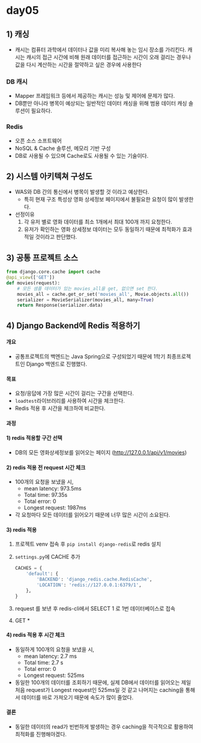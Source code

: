 # day05

## 1) 캐싱

- 캐시는 컴퓨터 과학에서 데이터나 값을 미리 복사해 놓는 임시 장소를 가리킨다. 캐시는 캐시의 접근 시간에 비해 원래 데이터를 접근하는 시간이 오래 걸리는 경우나 값을 다시 계산하는 시간을 절약하고 싶은 경우에 사용한다

### DB 캐시

- Mapper 프레임워크 등에서 제공하는 캐시는 성능 및 제어에 문제가 많다.
- DB뿐만 아니라 병목이 예상되는 일반적인 데이터 캐싱을 위해 범용 데이터 캐싱 솔루션이 필요하다.

### Redis

- 오픈 소스 소프트웨어
- NoSQL & Cache 솔루션, 메모리 기반 구성
- DB로 사용될 수 있으며 Cache로도 사용될 수 있는 기술이다. 

## 2) 시스템 아키텍쳐 구성도

- WAS와 DB 간의 통신에서 병목이 발생할 것 이라고 예상한다. 
  - 특히 현재 구조 특성상 영화 상세정보 페이지에서 불필요한 요청이 많이 발생한다.
- 선정이유
  1. 각 유저 별로 영화 데이터를 최소 1개에서 최대 100개 까지 요청한다.
  2. 유저가 확인하는 영화 상세정보 데이터는 모두 동일하기 때문에 최적화가 효과적일 것이라고 판단했다.

## 3) 공통 프로젝트 소스 

```python
from django.core.cache import cache
@api_view(['GET'])
def movies(request):
    # 모든 샘플 데이터가 있는 movies_all을 get, 없으면 set 한다.
    movies_all = cache.get_or_set('movies_all', Movie.objects.all())
    serializer = MovieSerializer(movies_all, many=True)
    return Response(serializer.data)
```

## 4) Django Backend에 Redis 적용하기

#### 개요 

- 공통프로젝트의 백엔드는 Java Spring으로 구성되었기 때문에 1학기 최종프로젝트인 Django 백엔드로 진행했다. 

#### 목표

- 요청/응답에 가장 많은 시간이 걸리는 구간을 선택한다.
- `loadtest`라이브러리를 사용하여 시간을 체크한다.
- Redis 적용 후 시간을 체크하여 비교한다.

#### 과정

#### 1) redis 적용할 구간 선택

- DB의 모든 영화상세정보를 읽어오는 페이지 (http://127.0.0.1/api/v1/movies)

#### 2) redis 적용 전 request 시간 체크 

- 100개의 요청을 보냈을 시,
  - mean latency: 973.5ms
  - Total time: 97.35s
  - Total error: 0
  - Longest request: 1987ms
- 각 요청마다 모든 데이터를 읽어오기 때문에 너무 많은 시간이 소요된다.

#### 3) redis 적용 

1. 프로젝트 venv 접속 후 `pip install django-redis`로 redis 설치

2. `settings.py`에 CACHE 추가

   ```python
   CACHES = {
       'default': {
           'BACKEND': 'django_redis.cache.RedisCache',
           'LOCATION': 'redis://127.0.0.1:6379/1',   
       },
   }
   ```

3. request 를 보낸 후 redis-cli에서 SELECT 1 로 1번 데이터베이스로 접속
4. GET * 

#### 4) redis 적용 후 시간 체크

- 동일하게 100개의 요청을 보냈을 시,
  - mean latency: 2.7 ms
  - Total time: 2.7 s
  - Total error: 0
  - Longest request: 525ms
- 동일한 100개의 데이터를 조회하기 때문에, 실제 DB에서 데이터를 읽어오는 제일 처음  request가 Longest request인 525ms일 것 같고 나머지는 caching을 통해서 데이터를 바로 가져오기 때문에 속도가 많이 줄었다. 

#### 결론

- 동일한 데이터의 read가 빈번하게 발생하는 경우 caching을 적극적으로 활용하여 최적화를 진행해야겠다. 
